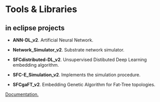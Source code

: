 # Tools & Libraries 

## in eclipse projects

* **ANN-DL_v2**. Artificial Neural Network.

* **Network_Simulator_v2**. Substrate network simulator.

* **SFCdistributed-DL_v2**. Unsupervised Distibuted Deep Learning embedding algorithm.

* **SFC-E_Simulation_v2**. Implements the simulation procedure.

* **SFCgaFT_v2**. Embedding Genetic Algorithm for Fat-Tree topologies.

[Documentation.](https://rodispantelis.github.io/SFC-Embedding/algorithms_v2/index.html)

